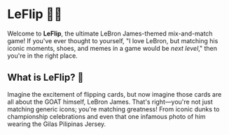 # LeFlip 🏀👑

Welcome to **LeFlip**, the ultimate LeBron James-themed mix-and-match game! If you've ever thought to yourself, "I love LeBron, but matching his iconic moments, shoes, and memes in a game would be *next level*," then you're in the right place. 

## What is LeFlip? 🤔

Imagine the excitement of flipping cards, but now imagine those cards are all about the GOAT himself, LeBron James. That's right—you're not just matching generic icons; you're matching greatness! From iconic dunks to championship celebrations and even that one infamous photo of him wearing the Gilas Pilipinas Jersey. 

